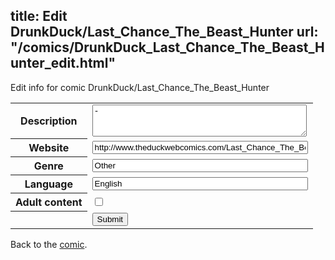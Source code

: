 title: Edit DrunkDuck/Last_Chance_The_Beast_Hunter
url: "/comics/DrunkDuck_Last_Chance_The_Beast_Hunter_edit.html"
---
Edit info for comic DrunkDuck/Last_Chance_The_Beast_Hunter

<form name="comic" action="http://gaepostmail.appspot.com/comic/" method="post">
<table class="comicinfo">
<tr>
<th>Description</th><td><textarea name="description" cols="40" rows="3">-</textarea></td>
</tr>
<tr>
<th>Website</th><td><input type="text" name="url" value="http://www.theduckwebcomics.com/Last_Chance_The_Beast_Hunter/" size="40"/></td>
</tr>
<tr>
<th>Genre</th><td><input type="text" name="genre" value="Other" size="40"/></td>
</tr>
<tr>
<th>Language</th><td><input type="text" name="language" value="English" size="40"/></td>
</tr>
<tr>
<th>Adult content</th><td><input type="checkbox" name="adult" value="adult" /></td>
</tr>
<tr>
<th></th><td>
<input type="hidden" name="comic" value="DrunkDuck_Last_Chance_The_Beast_Hunter" />
<input type="submit" name="submit" value="Submit" />
</td>
</tr>
</table>
</form>

Back to the [comic](DrunkDuck_Last_Chance_The_Beast_Hunter.html).
